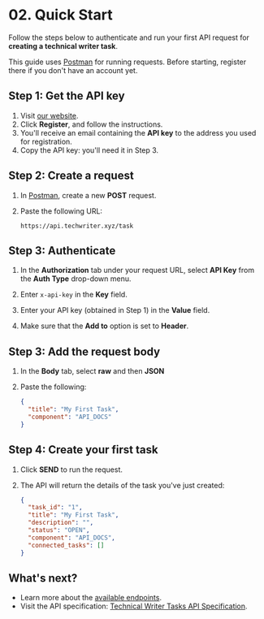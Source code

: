 # 02. Quick Start

Follow the steps below to authenticate and run your first API request for **creating a technical writer task**.

This guide uses [Postman](https://web.postman.co) for running requests. Before starting, register there if you don't have an account yet.

## Step 1: Get the API key

1. Visit [our website]().
2. Click **Register**, and follow the instructions.
3. You'll receive an email containing the **API key** to the address you used for registration.
4. Copy the API key: you'll need it in Step 3.

## Step 2: Create a request

1. In [Postman](https://web.postman.co), create a new **POST** request.

2. Paste the following URL:

    ```http
    https://api.techwriter.xyz/task
    ```
## Step 3: Authenticate

1. In the **Authorization** tab under your request URL, select **API Key** from the **Auth Type** drop-down menu.

2. Enter `x-api-key` in the **Key** field.

3. Enter your API key (obtained in Step 1) in the **Value** field.

4. Make sure that the **Add to** option is set to **Header**.

## Step 3: Add the request body

1. In the **Body** tab, select **raw** and then **JSON**

2. Paste the following:

    ```json
    {
      "title": "My First Task",
      "component": "API_DOCS"
    }
    ```
## Step 4: Create your first task

1. Click **SEND** to run the request.

2. The API will return the details of the task you've just created:

    ```json
    {
      "task_id": "1",
      "title": "My First Task",
      "description": "",
      "status": "OPEN",
      "component": "API_DOCS",
      "connected_tasks": []
    }
    ```
## What's next?

- Learn more about the [available endpoints](04-endpoints.md).
- Visit the API specification: [Technical Writer Tasks API Specification](05-open-api-spec.yaml).